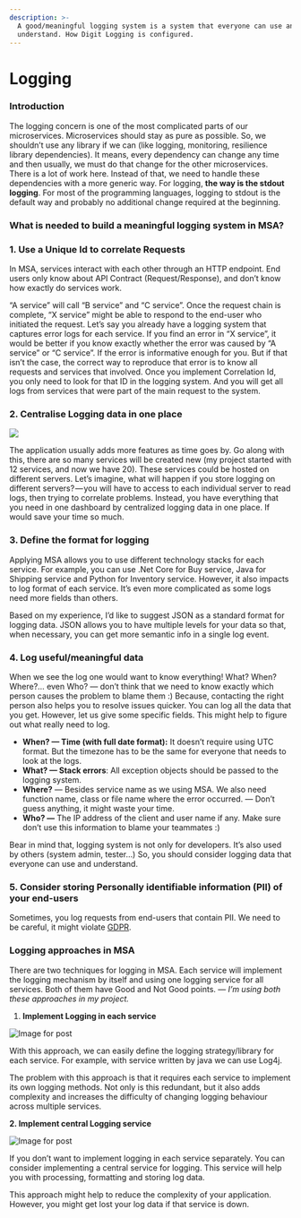 ```yaml
---
description: >-
  A good/meaningful logging system is a system that everyone can use and
  understand. How Digit Logging is configured.
---
```


# Logging

### Introduction

The logging concern is one of the most complicated parts of our microservices. Microservices should stay as pure as possible. So, we shouldn’t use any library if we can \(like logging, monitoring, resilience library dependencies\). It means, every dependency can change any time and then usually, we must do that change for the other microservices. There is a lot of work here. Instead of that, we need to handle these dependencies with a more generic way. For logging, **the way is the stdout logging**. For most of the programming languages, logging to stdout is the default way and probably no additional change required at the beginning.

### What is needed to build a meaningful logging system in MSA?

### **1. Use a Unique Id to correlate Requests**

In MSA, services interact with each other through an HTTP endpoint. End users only know about API Contract \(Request/Response\), and don’t know how exactly do services work.

“A service” will call “B service” and “C service”. Once the request chain is complete, “X service” might be able to respond to the end-user who initiated the request. Let’s say you already have a logging system that captures error logs for each service. If you find an error in “X service”, it would be better if you know exactly whether the error was caused by “A service” or “C service”. If the error is informative enough for you. But if that isn’t the case, the correct way to reproduce that error is to know all requests and services that involved. Once you implement Correlation Id, you only need to look for that ID in the logging system. And you will get all logs from services that were part of the main request to the system.

### **2. Centralise Logging data in one place**

![](https://miro.medium.com/max/1600/1*DgjE3_C6GISqbznXN8fXjA.png)

The application usually adds more features as time goes by. Go along with this, there are so many services will be created new \(my project started with 12 services, and now we have 20\). These services could be hosted on different servers. Let’s imagine, what will happen if you store logging on different servers? — you will have to access to each individual server to read logs, then trying to correlate problems. Instead, you have everything that you need in one dashboard by centralized logging data in one place. If would save your time so much.

### **3. Define the format for logging**

Applying MSA allows you to use different technology stacks for each service. For example, you can use .Net Core for Buy service, Java for Shipping service and Python for Inventory service. However, it also impacts to log format of each service. It’s even more complicated as some logs need more fields than others.

Based on my experience, I’d like to suggest JSON as a standard format for logging data. JSON allows you to have multiple levels for your data so that, when necessary, you can get more semantic info in a single log event.

### **4. Log useful/meaningful data**

When we see the log one would want to know everything! What? When? Where?… even Who? — don’t think that we need to know exactly which person causes the problem to blame them :\) Because, contacting the right person also helps you to resolve issues quicker. You can log all the data that you get. However, let us give some specific fields. This might help to figure out what really need to log.

* **When? — Time \(with full date format\):** It doesn’t require using UTC format. But the timezone has to be the same for everyone that needs to look at the logs.
* **What? — Stack errors**: All exception objects should be passed to the logging system.
* **Where?** — Besides service name as we using MSA. We also need function name, class or file name where the error occurred. — Don’t guess anything, it might waste your time.
* **Who? —** The IP address of the client and user name if any. Make sure don’t use this information to blame your teammates :\)

Bear in mind that, logging system is not only for developers. It’s also used by others \(system admin, tester…\) So, you should consider logging data that everyone can use and understand.

### **5. Consider storing Personally identifiable information \(PII\) of your end-users**

Sometimes, you log requests from end-users that contain PII. We need to be careful, it might violate [GDPR](https://gdpr-info.eu/).

### Logging approaches in MSA

There are two techniques for logging in MSA. Each service will implement the logging mechanism by itself and using one logging service for all services. Both of them have Good and Not Good points. — _I’m using both these approaches in my project._

1. **Implement Logging in each service**

![Image for post](https://miro.medium.com/max/566/1*4C-xD6SxmfVbZPABmpDyFA.png)

With this approach, we can easily define the logging strategy/library for each service. For example, with service written by java we can use Log4j.

The problem with this approach is that it requires each service to implement its own logging methods. Not only is this redundant, but it also adds complexity and increases the difficulty of changing logging behaviour across multiple services.

**2. Implement central Logging service**

![Image for post](https://miro.medium.com/max/572/1*Gw-vGPXh4dABab1Hi-ZRJQ.png)

If you don’t want to implement logging in each service separately. You can consider implementing a central service for logging. This service will help you with processing, formatting and storing log data.

This approach might help to reduce the complexity of your application. However, you might get lost your log data if that service is down.

